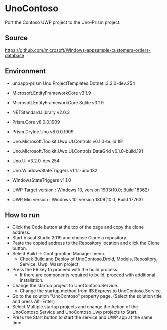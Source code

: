 # UnoContoso
Port the Contoso UWP project to the Uno-Prism project.

## Source
https://github.com/microsoft/Windows-appsample-customers-orders-database

## Environment
- unoapp-prism Uno.ProjectTemplates.Dotnet::3.2.0-dev.254

- Microsoft.EntityFrameworkCore v3.1.9
- Microsoft.EntityFrameworkCore.Sqlite v3.1.9
- NETStandard.Library v2.0.3

- Prism.Core v8.0.0.1909
- Prism.DryIoc.Uno v8.0.0.1909

- Uno.Microsoft.Toolkit.Uwp.UI.Controls v6.1.0-build.191
- Uno.Microsoft.Toolkit.Uwp.UI.Controls.DataGrid v6.1.0-build.191

- Uno.UI v3.2.0-dev.254

- Uno.WindowsStateTriggers v1.1.1-uno.132
- WindowsStateTriggers v1.1.0

- UWP Target version : Windows 10, version 1903(10.0; Build 18362)
- UWP Min version : Windows 10, version 1809(10.0; Build 17763)

## How to run
- Click the Code button at the top of the page and copy the clone address.
- Start Visual Studio 2019 and choose Clone a repository.
- Paste the copied address to the Repository location and click the Clone button.
- Select Build -> Configuration Manager menu.
  + Check Build and Deploy of UnoContoso.Droid, Models, Repository, Service, Uwp, Wasm project.
- Press the F6 key to proceed with the build process.
  + If there are components required to build, proceed with additional installation.
- Change the startup project to UnoContoso.Service.
  + Change the startup method from IIS Express to UnoContoso.Service.
- Go to the solution "UnoContoso" property page. (Select the solution title and press Alt+Enter)
- Select Multiple startup projects and change the Action of the UnoContoso.Service and UnoContoso.Uwp projects to Start.
- Press the Start button to start the service and UWP app at the same time.


